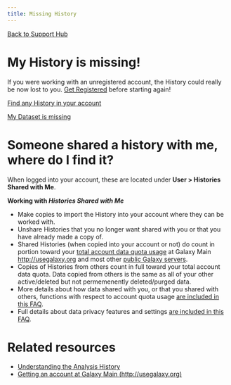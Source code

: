 ```yaml
---
title: Missing History
---
```

[Back to Support Hub](http://wiki.galaxyproject.org/support/)

# My History is missing!

If you were working with an unregistered account, the History could really be now lost to you. [Get Registered](/support/account) before starting again!

[Find any History in your account](https://training.galaxyproject.org/training-material/faqs/galaxy/histories_finding_histories.html)


[My Dataset is missing](https://training.galaxyproject.org/training-material/faqs/galaxy/datasets_finding_datasets.html)


# Someone shared a history with me, where do I find it?

When logged into your account, these are located under **User > Histories Shared with Me**.

**Working with _Histories Shared with Me_**

* Make copies to import the History into your account where they can be worked with.
* Unshare Histories that you no longer want shared with you or that you have already made a copy of.
* Shared Histories (when copied into your account or not) do count in portion toward your [total account data quota usage](/support/account-quotas/) at Galaxy Main http://usegalaxy.org and most other [public Galaxy servers](/use).
* Copies of Histories from others count in full toward your total account data quota. Data copied from others is the same as all of your other active/deleted but not permemenently deleted/purged data.
* More details about how data shared with you, or that you shared with others, functions with respect to account quota usage [are included in this FAQ](/support/account-quotas/#find-histories-that-have-been-shared-with-you-and-unshare-those-not-needed).
* Full details about data privacy features and settings [are included in this FAQ](/learn/privacy-features/).

# Related resources

* [Understanding the Analysis History](/tutorials/histories/)
* [Getting an account at Galaxy Main (http://usegalaxy.org)](/support/account)
